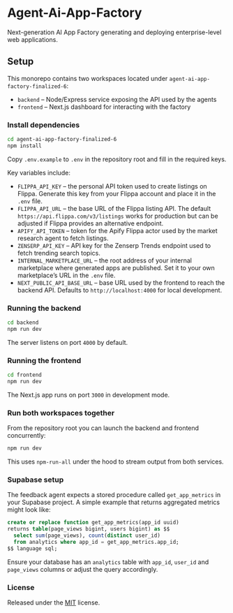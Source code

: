 # Agent-Ai-App-Factory
Next-generation AI App Factory generating and deploying enterprise-level web applications.

## Setup

This monorepo contains two workspaces located under `agent-ai-app-factory-finalized-6`:

- `backend` – Node/Express service exposing the API used by the agents
- `frontend` – Next.js dashboard for interacting with the factory

### Install dependencies

```bash
cd agent-ai-app-factory-finalized-6
npm install
```

Copy `.env.example` to `.env` in the repository root and fill in the required keys.

Key variables include:

- `FLIPPA_API_KEY` – the personal API token used to create listings on Flippa. Generate this key from your Flippa account and place it in the `.env` file.
- `FLIPPA_API_URL` – the base URL of the Flippa listing API. The default `https://api.flippa.com/v3/listings` works for production but can be adjusted if Flippa provides an alternative endpoint.
- `APIFY_API_TOKEN` – token for the Apify Flippa actor used by the market research agent to fetch listings.
- `ZENSERP_API_KEY` – API key for the Zenserp Trends endpoint used to fetch trending search topics.
- `INTERNAL_MARKETPLACE_URL` – the root address of your internal marketplace where generated apps are published. Set it to your own marketplace’s URL in the `.env` file.
- `NEXT_PUBLIC_API_BASE_URL` – base URL used by the frontend to reach the backend API. Defaults to `http://localhost:4000` for local development.

### Running the backend

```bash
cd backend
npm run dev
```

The server listens on port `4000` by default.

### Running the frontend

```bash
cd frontend
npm run dev
```

The Next.js app runs on port `3000` in development mode.

### Run both workspaces together

From the repository root you can launch the backend and frontend concurrently:

```bash
npm run dev
```

This uses `npm-run-all` under the hood to stream output from both services.

### Supabase setup

The feedback agent expects a stored procedure called `get_app_metrics` in your
Supabase project. A simple example that returns aggregated metrics might look
like:

```sql
create or replace function get_app_metrics(app_id uuid)
returns table(page_views bigint, users bigint) as $$
  select sum(page_views), count(distinct user_id)
  from analytics where app_id = get_app_metrics.app_id;
$$ language sql;
```

Ensure your database has an `analytics` table with `app_id`, `user_id` and
`page_views` columns or adjust the query accordingly.

### License

Released under the [MIT](LICENSE) license.
